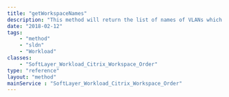 ```yaml
---
title: "getWorkspaceNames"
description: "This method will return the list of names of VLANs which have a 'cvad' tag reference.  This name can be used with the cancelWorkspaceOrders method. "
date: "2018-02-12"
tags:
    - "method"
    - "sldn"
    - "Workload"
classes:
    - "SoftLayer_Workload_Citrix_Workspace_Order"
type: "reference"
layout: "method"
mainService : "SoftLayer_Workload_Citrix_Workspace_Order"
---
```

